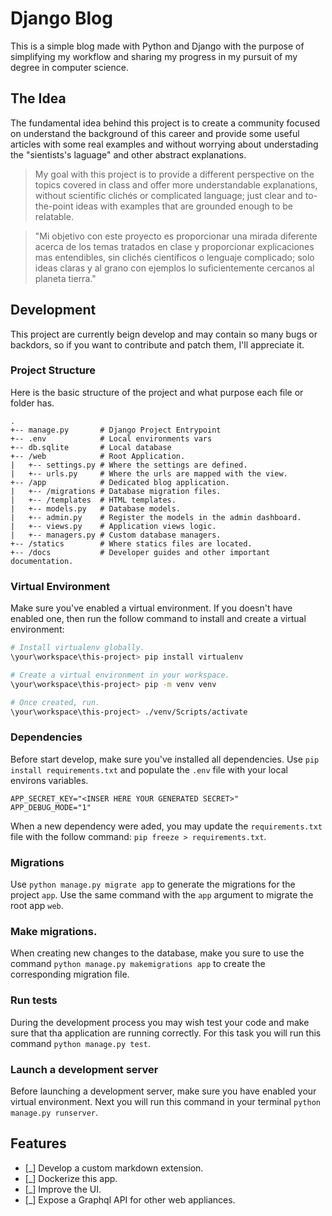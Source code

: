 # Django Blog

This is a simple blog made with Python and Django with the purpose of simplifying my workflow and sharing my progress in my pursuit of my degree in computer science.

## The Idea

The fundamental idea behind this project is to create a community focused on understand the background of this career and provide some useful articles with some real examples and without worrying about understading the "sientists's laguage" and other abstract explanations.

> My goal with this project is to provide a different perspective on the topics covered in class and offer more understandable explanations, without scientific clichés or complicated language; just clear and to-the-point ideas with examples that are grounded enough to be relatable.

> "Mi objetivo con este proyecto es proporcionar una mirada diferente acerca de los temas tratados en clase y proporcionar explicaciones mas entendibles, sin clichés científicos o lenguaje complicado; solo ideas claras y al grano con ejemplos lo suficientemente cercanos al planeta tierra."

## Development

This project are currently beign develop and may contain so many bugs or backdors, so if you want to contribute and patch them, I'll appreciate it.

### Project Structure

Here is the basic structure of the project and what purpose each file or folder has.

```
.
+-- manage.py       # Django Project Entrypoint
+-- .env            # Local environments vars
+-- db.sqlite       # Local database
+-- /web            # Root Application.
|   +-- settings.py # Where the settings are defined.
|   +-- urls.py     # Where the urls are mapped with the view.
+-- /app            # Dedicated blog application.
|   +-- /migrations # Database migration files.
|   +-- /templates  # HTML templates.
|   +-- models.py   # Database models.
|   +-- admin.py    # Register the models in the admin dashboard.
|   +-- views.py    # Application views logic.
|   +-- managers.py # Custom database managers.
+-- /statics        # Where statics files are located.
+-- /docs           # Developer guides and other important documentation.
```

### Virtual Environment

Make sure you've enabled a virtual environment. If you doesn't have enabled one, then run the follow command to install and create a virtual environment:

```bash
# Install virtualenv globally.
\your\workspace\this-project> pip install virtualenv

# Create a virtual environment in your workspace.
\your\workspace\this-project> pip -m venv venv

# Once created, run.
\your\workspace\this-project> ./venv/Scripts/activate
```

### Dependencies

Before start develop, make sure you've installed all dependencies. Use `pip install requirements.txt` and populate the `.env` file with your local environs
variables.

```
APP_SECRET_KEY="<INSER HERE YOUR GENERATED SECRET>"
APP_DEBUG_MODE="1"
```

When a new dependency were aded, you may update the `requirements.txt` file with the follow command: `pip freeze > requirements.txt`.

### Migrations

Use `python manage.py migrate app` to generate the migrations for the project `app`. Use the same command with the `app` argument to migrate the root app `web`.

### Make migrations.

When creating new changes to the database, make you sure to use the command `python manage.py makemigrations app` to create the corresponding migration file.

### Run tests

During the development process you may wish test your code and make sure that tha application are running correctly. For this task you will run this command `python manage.py test`.

### Launch a development server

Before launching a development server, make sure you have enabled your virtual environment. Next you will run this command in your terminal `python manage.py runserver`.

## Features

- [_] Develop a custom markdown extension.
- [_] Dockerize this app.
- [_] Improve the UI.
- [_] Expose a Graphql API for other web appliances.
